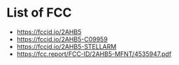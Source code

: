 # List of FCC

- <https://fccid.io/2AHB5>
- <https://fccid.io/2AHB5-C09959>
- <https://fccid.io/2AHB5-STELLARM>
- <https://fcc.report/FCC-ID/2AHB5-MFNT/4535947.pdf>
